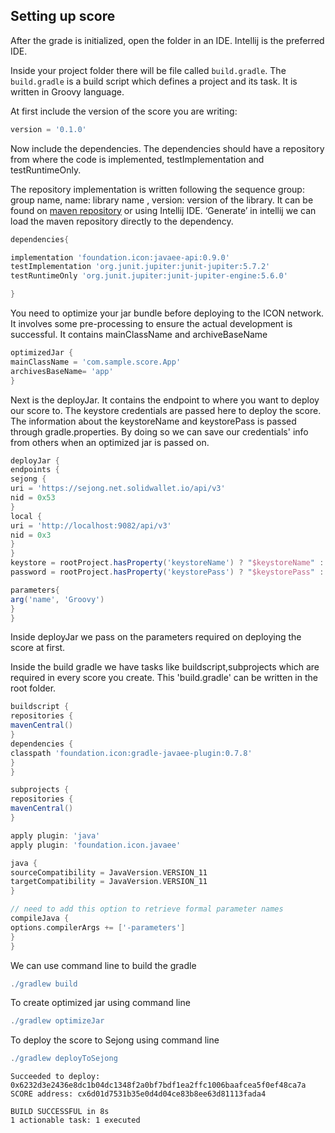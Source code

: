 ## Setting up score

After the grade is initialized, open the folder in an IDE. Intellij is the preferred IDE.

Inside your project folder there will be file called `build.gradle`.
The `build.gradle` is a build script which defines a project and its task. It is written in Groovy language.

At first include the version of the score you are writing:

```groovy
version = '0.1.0'
```
Now include the dependencies. The dependencies should have a repository from where the code is implemented, 
testImplementation and testRuntimeOnly.

The repository implementation is written following the sequence group: group name, name: library name , 
version: version of the library. It can be found on  [maven repository](https://mvnrepository.com/artifact/foundation.icon/javaee-api/0.9.0) or using
Intellij IDE. ‘Generate’ in intellij we can load the maven repository directly to the dependency.

```groovy
dependencies{

implementation 'foundation.icon:javaee-api:0.9.0'
testImplementation 'org.junit.jupiter:junit-jupiter:5.7.2'
testRuntimeOnly 'org.junit.jupiter:junit-jupiter-engine:5.6.0'

}
```

You need to optimize your jar bundle before deploying to the ICON network. It involves some pre-processing to 
ensure the actual development is successful. It contains mainClassName and archiveBaseName
```groovy
optimizedJar {
mainClassName = 'com.sample.score.App'
archivesBaseName= 'app'
}

```

Next is the deployJar. It contains the endpoint to where you want to deploy our score to.
The keystore credentials are passed here to deploy the score. The information about the keystoreName and 
keystorePass is passed through gradle.properties. By doing so we can save our credentials' info from others when 
an optimized jar is passed on.
```groovy
deployJar {
endpoints {
sejong {
uri = 'https://sejong.net.solidwallet.io/api/v3'
nid = 0x53
}
local {
uri = 'http://localhost:9082/api/v3'
nid = 0x3
}
}
keystore = rootProject.hasProperty('keystoreName') ? "$keystoreName" : ''
password = rootProject.hasProperty('keystorePass') ? "$keystorePass" : ''

parameters{
arg('name', 'Groovy')
}
}
```

Inside deployJar we pass on the parameters required on deploying the score at first.

Inside the build gradle we have tasks like buildscript,subprojects which are required in every score you create. 
This 'build.gradle' can be written in the root folder.

```groovy
buildscript {
repositories {
mavenCentral()
}
dependencies {
classpath 'foundation.icon:gradle-javaee-plugin:0.7.8'
}
}

subprojects {
repositories {
mavenCentral()
}

apply plugin: 'java'
apply plugin: 'foundation.icon.javaee'

java {
sourceCompatibility = JavaVersion.VERSION_11
targetCompatibility = JavaVersion.VERSION_11
}

// need to add this option to retrieve formal parameter names
compileJava {
options.compilerArgs += ['-parameters']
}
}
```


We can use command line to build the gradle
```groovy
./gradlew build
```


To create optimized jar using command line

```groovy
./gradlew optimizeJar
```

To deploy the score to Sejong using command line

```groovy
./gradlew deployToSejong
```

``` 
Succeeded to deploy: 0x6232d3e2436e8dc1b04dc1348f2a0bf7bdf1ea2ffc1006baafcea5f0ef48ca7a
SCORE address: cx6d01d7531b35e0d4d04ce83b8ee63d81113fada4

BUILD SUCCESSFUL in 8s
1 actionable task: 1 executed

```
